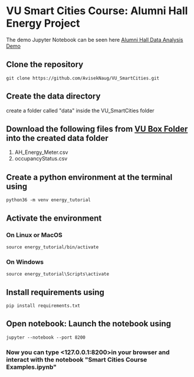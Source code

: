 # VU Smart Cities Course: Alumni Hall Energy Project
The demo Jupyter Notebook can be seen here [Alumni Hall Data Analysis Demo](https://github.com/AvisekNaug/VU_SmartCities/blob/master/Smart%20Cities%20Course%20Examples.ipynb)

## Clone the repository
```
git clone https://github.com/AvisekNaug/VU_SmartCities.git
```

## Create the data directory
create a folder called "data" inside the VU_SmartCities folder

## Download the following files from [VU Box Folder](https://vanderbilt.app.box.com/folder/105397610826) into the created data folder
1. AH_Energy_Meter.csv
2. occupancyStatus.csv 


## Create a python environment at the terminal using

```
python36 -m venv energy_tutorial
```

## Activate the environment

### On Linux or MacOS
```
source energy_tutorial/bin/activate
```
### On Windows
```
source energy_tutorial\Scripts\activate
```
## Install requirements using
```
pip install requirements.txt
```

## Open notebook: Launch the notebook using
```
jupyter --notebook --port 8200
```
### Now you can type <127.0.0.1:8200>in your browser and interact with the notebook "Smart Cities Course Examples.ipynb"